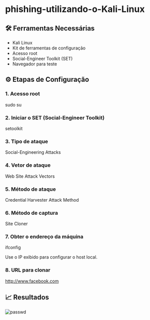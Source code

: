 # phishing-utilizando-o-Kali-Linux

## 🛠️ Ferramentas Necessárias

- Kali Linux
- Kit de ferramentas de configuração
- Acesso root
- Social-Engineer Toolkit (SET)
- Navegador para teste


## ⚙️ Etapas de Configuração

### 1. Acesso root

sudo su

### 2. Iniciar o SET (Social-Engineer Toolkit)

setoolkit

### 3. Tipo de ataque

Social-Engineering Attacks

### 4. Vetor de ataque

Web Site Attack Vectors

### 5. Método de ataque

Credential Harvester Attack Method

### 6. Método de captura

Site Cloner

### 7. Obter o endereço da máquina

ifconfig

Use o IP exibido para configurar o host local.

### 8. URL para clonar

http://www.facebook.com

## 📈 Resultados

![passwd](https://github.com/user-attachments/assets/8a9dc9b7-f158-4e27-8f80-1c675fbc2380)
